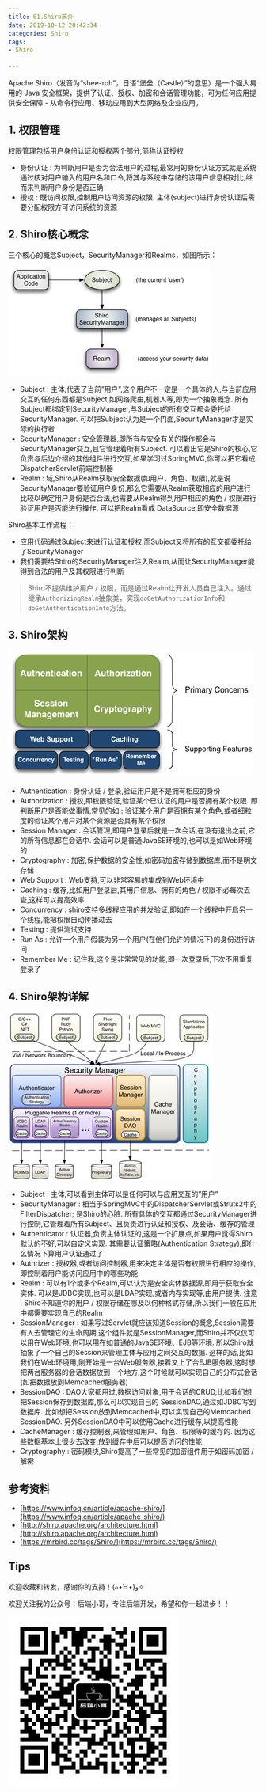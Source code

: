```yaml
---
title: 01.Shiro简介
date: 2019-10-12 20:42:34
categories: Shiro
tags:
- Shiro

---
```


Apache Shiro（发音为“shee-roh”，日语“堡垒（Castle）”的意思）是一个强大易用的 Java 安全框架，提供了认证、授权、加密和会话管理功能，可为任何应用提供安全保障 - 从命令行应用、移动应用到大型网络及企业应用。

<!--more-->

## 1. 权限管理
权限管理包括用户身份认证和授权两个部分,简称认证授权
- 身份认证 : 为判断用户是否为合法用户的过程,最常用的身份认证方式就是系统通过核对用户输入的用户名和口令,将其与系统中存储的该用户信息相对比,继而来判断用户身份是否正确
- 授权 : 既访问权限,控制用户访问资源的权限. 主体(subject)进行身份认证后需要分配权限方可访问系统的资源

## 2. Shiro核心概念
三个核心的概念Subject，SecurityManager和Realms，如图所示：

![](https://raw.githubusercontent.com/lujiahao0708/PicRepo/master/blogPic/Shiro/shiro-%E4%B8%89%E6%A0%B8%E5%BF%83%E6%A6%82%E5%BF%B5.png)

- Subject : 主体,代表了当前”用户”,这个用户不一定是一个具体的人,与当前应用交互的任何东西都是Subject,如网络爬虫,机器人等,即为一个抽象概念. 所有Subject都绑定到SecurityManager,与Subject的所有交互都会委托给SecurityManager. 可以把Subject认为是一个门面,SecurityManager才是实际的执行者
- SecurityManager : 安全管理器,即所有与安全有关的操作都会与SecurityManager交互,且它管理着所有Subject. 可以看出它是Shiro的核心,它负责与后边介绍的其他组件进行交互,如果学习过SpringMVC,你可以把它看成DispatcherServlet前端控制器
- Realm : 域,Shiro从Realm获取安全数据(如用户、角色、权限),就是说SecurityManager要验证用户身份,那么它需要从Realm获取相应的用户进行比较以确定用户身份是否合法,也需要从Realm得到用户相应的角色 / 权限进行验证用户是否能进行操作. 可以把Realm看成 DataSource,即安全数据源

Shiro基本工作流程：

- 应用代码通过Subject来进行认证和授权,而Subject又将所有的互交都委托给了SecurityManager
- 我们需要给Shiro的SecurityManager注入Realm,从而让SecurityManager能得到合法的用户及其权限进行判断

> Shiro不提供维护用户 / 权限，而是通过Realm让开发人员自己注入。通过继承`AuthorizingRealm`抽象类，实现`doGetAuthorizationInfo`和`doGetAuthenticationInfo`方法。

## 3. Shiro架构

![](https://raw.githubusercontent.com/lujiahao0708/PicRepo/master/blogPic/Shiro/shiro-framework.png)

- Authentication : 身份认证 / 登录,验证用户是不是拥有相应的身份
- Authorization : 授权,即权限验证,验证某个已认证的用户是否拥有某个权限. 即判断用户是否能做事情,常见的如 : 验证某个用户是否拥有某个角色,或者细粒度的验证某个用户对某个资源是否具有某个权限
- Session Manager : 会话管理,即用户登录后就是一次会话,在没有退出之前,它的所有信息都在会话中. 会话可以是普通JavaSE环境的,也可以是如Web环境的
- Cryptography : 加密,保护数据的安全性,如密码加密存储到数据库,而不是明文存储
- Web Support : Web支持,可以非常容易的集成到Web环境中
- Caching : 缓存,比如用户登录后,其用户信息、拥有的角色 / 权限不必每次去查,这样可以提高效率
- Concurrency : shiro支持多线程应用的并发验证,即如在一个线程中开启另一个线程,能把权限自动传播过去
- Testing : 提供测试支持
- Run As : 允许一个用户假装为另一个用户(在他们允许的情况下)的身份进行访问
- Remember Me : 记住我,这个是非常常见的功能,即一次登录后,下次不用重复登录了

## 4. Shiro架构详解

![](https://raw.githubusercontent.com/lujiahao0708/PicRepo/master/blogPic/Shiro/Shiro-%E5%86%85%E9%83%A8%E7%BB%93%E6%9E%84%E5%9B%BE.png)

- Subject : 主体,可以看到主体可以是任何可以与应用交互的”用户”
- SecurityManager : 相当于SpringMVC中的DispatcherServlet或Struts2中的FilterDispatcher; 是Shiro的心脏. 所有具体的交互都通过SecurityManager进行控制,它管理着所有Subject、且负责进行认证和授权、及会话、缓存的管理
- Authenticator : 认证器,负责主体认证的,这是一个扩展点,如果用户觉得Shiro默认的不好,可以自定义实现. 其需要认证策略(Authentication Strategy),即什么情况下算用户认证通过了
- Authrizer : 授权器,或者访问控制器,用来决定主体是否有权限进行相应的操作,即控制着用户能访问应用中的哪些功能
- Realm : 可以有1个或多个Realm,可以认为是安全实体数据源,即用于获取安全实体. 可以是JDBC实现,也可以是LDAP实现,或者内存实现等,由用户提供. 注意 : Shiro不知道你的用户 / 权限存储在哪及以何种格式存储,所以我们一般在应用中都需要实现自己的Realm
- SessionManager : 如果写过Servlet就应该知道Session的概念,Session需要有人去管理它的生命周期,这个组件就是SessionManager,而Shiro并不仅仅可以用在Web环境,也可以用在如普通的JavaSE环境、EJB等环境. 所以Shiro就抽象了一个自己的Session来管理主体与应用之间交互的数据. 这样的话,比如我们在Web环境用,刚开始是一台Web服务器,接着又上了台EJB服务器,这时想把两台服务器的会话数据放到一个地方,这个时候就可以实现自己的分布式会话(如把数据放到Memcached服务器)
- SessionDAO : DAO大家都用过,数据访问对象,用于会话的CRUD,比如我们想把Session保存到数据库,那么可以实现自己的 SessionDAO,通过如JDBC写到数据库. 比如想把Session放到Memcached中,可以实现自己的Memcached SessionDAO. 另外SessionDAO中可以使用Cache进行缓存,以提高性能
- CacheManager : 缓存控制器,来管理如用户、角色、权限等的缓存的. 因为这些数据基本上很少去改变,放到缓存中后可以提高访问的性能
- Cryptography : 密码模块,Shiro提高了一些常见的加密组件用于如密码加密 / 解密

## 参考资料
- [https://www.infoq.cn/article/apache-shiro/](https://www.infoq.cn/article/apache-shiro/)
- [http://shiro.apache.org/architecture.html](http://shiro.apache.org/architecture.html)
- [https://mrbird.cc/tags/Shiro/](https://mrbird.cc/tags/Shiro/)

## Tips
欢迎收藏和转发，感谢你的支持！(๑•̀ㅂ•́)و✧ 

欢迎关注我的公众号：后端小哥，专注后端开发，希望和你一起进步！！

![](https://github.com/lujiahao0708/PicRepo/raw/master/公众号二维码.jpg)
